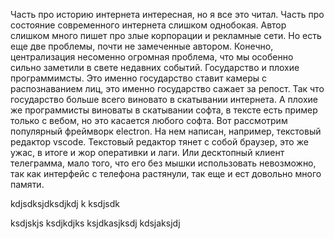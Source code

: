 Часть про историю интернета интересная, но я все это читал. Часть про состояние современного интернета слишком однобокая.
Автор слишком много пишет про злые корпорации и рекламные сети. Но есть еще две проблемы, почти не замеченные автором. Конечно, централизация несоменно огромная проблема, что мы особенно сильно заметили в свете недавних событий.
Государство и плохие  программимсты.
Это именно государство ставит камеры с распознаванием лиц, это именно государство сажает за репост. Так что государство больше всего виновато в скатывании интернета.
А плохие же программисты виноваты в скатывании софта, в тексте есть пример только с вебом, но это касается любого софта.
Вот рассмотрим популярный фреймворк electron. На нем написан, например, текстовый редактор vscode. Текстовый редактор тянет с собой браузер, это же ужас, в итоге и жор оперативки и лаги.
Или десктопный клиент телеграмма, мало того, что его без мышки использовать невозможно, так как интерфейс с телефона растянули, так еще и ест довольно много памяти.

kdjsdksjdksdjkdj
k
ksdjsdk

ksdjskjs
ksdjkdjks
ksjdkasjksdj
kdsjaksjdj
